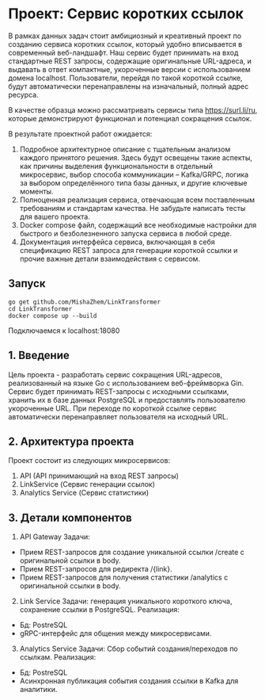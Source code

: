 # Проект: Сервис коротких ссылок

В рамках данных задач стоит амбициозный и креативный проект по созданию сервиса коротких ссылок, который удобно вписывается в современный веб-ландшафт. Наш сервис будет принимать на вход стандартные REST запросы, содержащие оригинальные URL-адреса, и выдавать в ответ компактные, укороченные версии с использованием домена localhost. Пользователи, перейдя по такой короткой ссылке, будут автоматически перенаправлены на изначальный, полный адрес ресурса.

В качестве образца можно рассматривать сервисы типа https://surl.li/ru, которые демонстрируют функционал и потенциал сокращения ссылок.

В результате проектной работ ожидается:

1. Подробное архитектурное описание с тщательным анализом каждого принятого решения. Здесь будут освещены такие аспекты, как причины выделения функциональности в отдельный микросервис, выбор способа коммуникации – Kafka/GRPC, логика за выбором определённого типа базы данных, и другие ключевые моменты.
2. Полноценная реализация сервиса, отвечающая всем поставленным требованиям и стандартам качества. Не забудьте написать тесты для вашего проекта.
3. Docker compose файл, содержащий все необходимые настройки для быстрого и безболезненного запуска сервиса в любой среде.
4. Документация интерфейса сервиса, включающая в себя спецификацию REST запроса для генерации короткой ссылки и прочие важные детали взаимодействия с сервисом.

## Запуск

```
go get github.com/MishaZhem/LinkTransformer
cd LinkTransformer
docker compose up --build
```

Подключаемся к localhost:18080

## 1. Введение

Цель проекта - разработать сервис сокращения URL-адресов, реализованный на языке Go с использованием веб-фреймворка Gin. Сервис будет принимать REST-запросы с исходными ссылками, хранить их в базе данных PostgreSQL и предоставлять пользователю укороченные URL. При переходе по короткой ссылке сервис автоматически перенаправляет пользователя на исходный URL.

## 2. Архитектура проекта

Проект состоит из следующих микросервисов:

1. API (API принимающий на вход REST запросы)
2. LinkService (Сервис генерации ссылок)
3. Analytics Service (Сервис статистики)

## 3. Детали компонентов

1. API Gateway
   Задачи:

- Прием REST-запросов для создание уникальной ссылки /create c оригинальной ссылки в body.
- Прием REST-запросов для редиректа /{link}.
- Прием REST-запросов для получения статистики /analytics c оригинальной ссылки в body.

2. Link Service
   Задачи: генерация уникального короткого ключа, сохранение ссылки в PostgreSQL.
   Реализация:

- Бд: PostreSQL
- gRPC-интерфейс для общения между микросервисами.

3. Analytics Service
   Задачи: Сбор событий создания/переходов по ссылкам.
   Реализация:

- Бд: PostreSQL
- Асинхронная публикация события создания ссылки в Kafka для аналитики.
